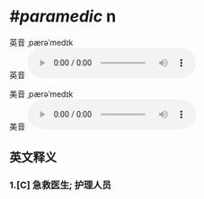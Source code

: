 # ***\#paramedic*** n
英音 ˌpærəˈmedɪk  
英音
<audio src="./media/paramedic1_AAC.aac" controls="controls"></audio>

美音 ˌpærəˈmedɪk  
美音
<audio src="./media/paramedic2_AAC.aac" controls="controls"></audio>



  

英文释义
---
### 1.**[C] 急救医生; 护理人员**  


